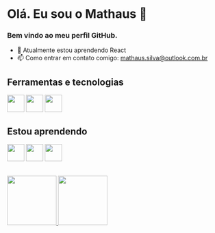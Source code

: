 # Olá. Eu sou o Mathaus 👋


### Bem vindo ao meu perfil GitHub.

- 🌱 Atualmente estou aprendendo React
- 📫 Como entrar em contato comigo: mathaus.silva@outlook.com.br


## Ferramentas e tecnologias
<img src="https://cdn.jsdelivr.net/gh/devicons/devicon/icons/html5/html5-original.svg" width="40" height="40"/> <img src="https://cdn.jsdelivr.net/gh/devicons/devicon/icons/css3/css3-original.svg" width="40" height="40"/> <img src="https://cdn.jsdelivr.net/gh/devicons/devicon/icons/git/git-original.svg" width="40" height="40"/>

## Estou aprendendo
<img src="https://cdn.jsdelivr.net/gh/devicons/devicon/icons/javascript/javascript-original.svg" width="40" height="40"/> <img src="https://cdn.jsdelivr.net/gh/devicons/devicon/icons/react/react-original.svg" width="40" height="40"/> <img src="https://cdn.jsdelivr.net/gh/devicons/devicon/icons/python/python-original.svg" width="40" height="40"/>


<br/>

<div>
<a href="https://github.com/Mathaus1">
<img loading="lazy" height="115em" src="https://github-readme-stats.vercel.app/api/top-langs/?username=Mathaus1&layout=compact&langs_count=7&theme=dracula"/>
<img loading="lazy" height="115em" src="https://github-readme-stats.vercel.app/api?username=Mathaus1&show_icons=true&theme=dracula&include_all_commits=true&count_private=true"/>
</div>

